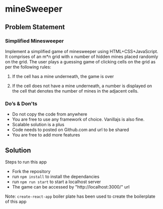 # mineSweeper

## Problem Statement
### Simplified Minesweeper

Implement a simplified game of minesweeper using HTML+CSS+JavaScript. It comprises of  an m*n grid with x number of hidden mines placed randomly on the grid. The user plays a guessing game of clicking cells on the grid as per the following rules:

1. If the cell has a mine underneath, the game is over

2. If the cell does not have a mine underneath, a number is displayed on the cell that denotes the number of mines in the adjacent cells.

### Do’s & Don'ts

- Do not copy the code from anywhere
- You are free to use any framework of choice. Vanillajs is also fine.
- Scalable solution is  a plus
- Code needs to posted on Github.com and url to be shared
- You are free to add more features 

## Solution

Steps to run this app
- Fork the repository
- run `npm install` to install the dependancies
- run `npm run start` to start a localhost server 
- The game can be accessed by "http://localhost:3000/" url

Note: `create-react-app` boiler plate has been used to create the boilerplate of this app
